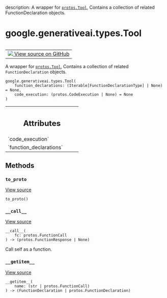 description: A wrapper for <a href="../../../google/generativeai/protos/Tool.md"><code>protos.Tool</code></a>, Contains a collection of related FunctionDeclaration objects.

<div itemscope itemtype="http://developers.google.com/ReferenceObject">
<meta itemprop="name" content="google.generativeai.types.Tool" />
<meta itemprop="path" content="Stable" />
<meta itemprop="property" content="__call__"/>
<meta itemprop="property" content="__getitem__"/>
<meta itemprop="property" content="__init__"/>
<meta itemprop="property" content="to_proto"/>
</div>

# google.generativeai.types.Tool

<!-- Insert buttons and diff -->

<table class="tfo-notebook-buttons tfo-api nocontent" align="left">
<td>
  <a target="_blank" href="https://github.com/google/generative-ai-python/blob/master/google/generativeai/types/content_types.py#L627-L680">
    <img src="https://www.tensorflow.org/images/GitHub-Mark-32px.png" />
    View source on GitHub
  </a>
</td>
</table>



A wrapper for <a href="../../../google/generativeai/protos/Tool.md"><code>protos.Tool</code></a>, Contains a collection of related `FunctionDeclaration` objects.

<pre class="devsite-click-to-copy prettyprint lang-py tfo-signature-link">
<code>google.generativeai.types.Tool(
    function_declarations: (Iterable[FunctionDeclarationType] | None) = None,
    code_execution: (protos.CodeExecution | None) = None
)
</code></pre>



<!-- Placeholder for "Used in" -->




<!-- Tabular view -->
 <table class="responsive fixed orange">
<colgroup><col width="214px"><col></colgroup>
<tr><th colspan="2"><h2 class="add-link">Attributes</h2></th></tr>

<tr>
<td>
`code_execution`<a id="code_execution"></a>
</td>
<td>

</td>
</tr><tr>
<td>
`function_declarations`<a id="function_declarations"></a>
</td>
<td>

</td>
</tr>
</table>



## Methods

<h3 id="to_proto"><code>to_proto</code></h3>

<a target="_blank" class="external" href="https://github.com/google/generative-ai-python/blob/master/google/generativeai/types/content_types.py#L679-L680">View source</a>

<pre class="devsite-click-to-copy prettyprint lang-py tfo-signature-link">
<code>to_proto()
</code></pre>




<h3 id="__call__"><code>__call__</code></h3>

<a target="_blank" class="external" href="https://github.com/google/generative-ai-python/blob/master/google/generativeai/types/content_types.py#L672-L677">View source</a>

<pre class="devsite-click-to-copy prettyprint lang-py tfo-signature-link">
<code>__call__(
    fc: protos.FunctionCall
) -> (protos.FunctionResponse | None)
</code></pre>

Call self as a function.


<h3 id="__getitem__"><code>__getitem__</code></h3>

<a target="_blank" class="external" href="https://github.com/google/generative-ai-python/blob/master/google/generativeai/types/content_types.py#L664-L670">View source</a>

<pre class="devsite-click-to-copy prettyprint lang-py tfo-signature-link">
<code>__getitem__(
    name: (str | protos.FunctionCall)
) -> (FunctionDeclaration | protos.FunctionDeclaration)
</code></pre>






